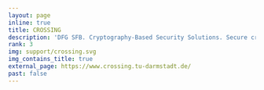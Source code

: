 ```yaml
---
layout: page
inline: true
title: CROSSING
description: 'DFG SFB. Cryptography-Based Security Solutions. Secure cryptography-based software for next generation computing environments.'
rank: 3
img: support/crossing.svg
img_contains_title: true
external_page: https://www.crossing.tu-darmstadt.de/
past: false
---
```

